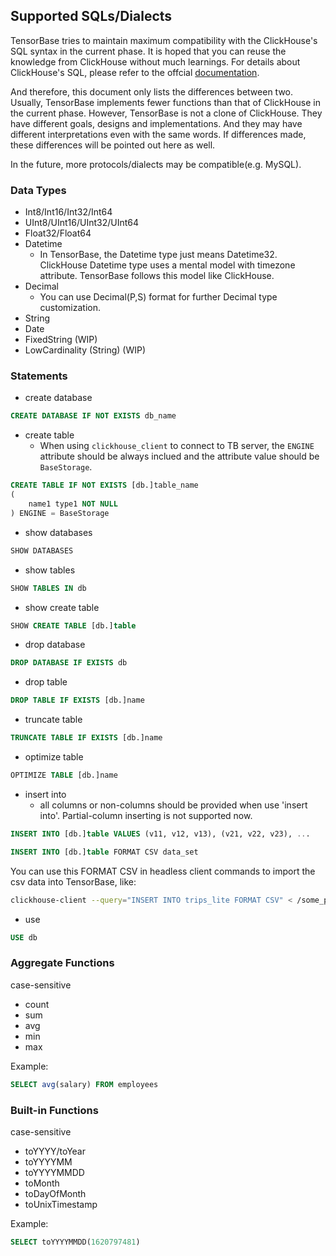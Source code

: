 ## Supported SQLs/Dialects
TensorBase tries to maintain maximum compatibility with the ClickHouse's SQL syntax in the current phase. It is hoped that you can reuse the knowledge from ClickHouse without much learnings. For details about ClickHouse's SQL, please refer to the offcial [documentation](https://clickhouse.tech/docs/en/sql-reference/).

And therefore, this document only lists the differences between two. Usually, TensorBase implements fewer functions than that of ClickHouse in the current phase. However, TensorBase is not a clone of ClickHouse. They have different goals, designs and implementations. And they may have different interpretations even with the same words. If differences made, these differences will be pointed out here as well.

In the future, more protocols/dialects may be compatible(e.g. MySQL).

### Data Types
* Int8/Int16/Int32/Int64
* UInt8/UInt16/UInt32/UInt64
* Float32/Float64
* Datetime
  * In TensorBase, the Datetime type just means Datetime32. ClickHouse Datetime type uses a mental model with timezone attribute. TensorBase follows this model like ClickHouse.
* Decimal
  * You can use Decimal(P,S) format for further Decimal type customization.
* String
* Date
* FixedString (WIP)
* LowCardinality (String) (WIP)

### Statements
* create database 
```sql
CREATE DATABASE IF NOT EXISTS db_name
```
* create table
  * When using `clickhouse_client` to connect to TB server, the `ENGINE` attribute should be always inclued and the attribute value should be `BaseStorage`.
```sql
CREATE TABLE IF NOT EXISTS [db.]table_name
(
    name1 type1 NOT NULL
) ENGINE = BaseStorage
```
* show databases
```sql
SHOW DATABASES
```
* show tables
```sql
SHOW TABLES IN db
```
* show create table
```sql
SHOW CREATE TABLE [db.]table
```
* drop database 
```sql
DROP DATABASE IF EXISTS db
```
* drop table
```sql
DROP TABLE IF EXISTS [db.]name
```
* truncate table 
```sql
TRUNCATE TABLE IF EXISTS [db.]name
```
* optimize table
```sql
OPTIMIZE TABLE [db.]name
```
* insert into
  * all columns or non-columns should be provided when use 'insert into'. Partial-column inserting is not supported now.
```sql
INSERT INTO [db.]table VALUES (v11, v12, v13), (v21, v22, v23), ...
```
```sql
INSERT INTO [db.]table FORMAT CSV data_set
```

You can use this FORMAT CSV in headless client commands to import the csv data into TensorBase, like:
```bash
clickhouse-client --query="INSERT INTO trips_lite FORMAT CSV" < /some_path_here/trips_lite.csv
```
* use
```sql
USE db
```

### Aggregate Functions
case-sensitive
* count
* sum
* avg
* min
* max

Example:
```sql
SELECT avg(salary) FROM employees
```

### Built-in Functions
case-sensitive
* toYYYY/toYear
* toYYYYMM
* toYYYYMMDD
* toMonth
* toDayOfMonth
* toUnixTimestamp

Example:
```sql
SELECT toYYYYMMDD(1620797481)
```
